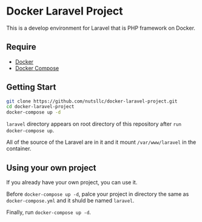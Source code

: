 # Docker Laravel Project

This is a develop environment for Laravel that is PHP framework on Docker.

## Require

* [Docker](https://www.docker.com/)
* [Docker Compose](https://docs.docker.com/compose/)

## Getting Start

```bash
git clone https://github.com/nutsllc/docker-laravel-project.git
cd docker-laravel-project
docker-compose up -d
```

``laravel`` directory appears on root directory of this repository after ``run docker-compose up``. 

All of the source of the Laravel are in it and it mount ``/var/www/laravel`` in the container.

## Using your own project

If you already have your own project, you can use it.

Before ``docker-compose up -d``, palce your project in directory the same as ``docker-compose.yml`` and it shuld be named ``laravel``.

Finally, run ``docker-compose up -d``.